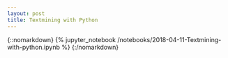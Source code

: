 ```yaml
---
layout: post
title: Textmining with Python
---
```


{::nomarkdown}
{% jupyter_notebook /notebooks/2018-04-11-Textmining-with-python.ipynb %}
{:/nomarkdown}